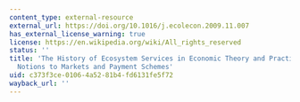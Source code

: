 ```yaml
---
content_type: external-resource
external_url: https://doi.org/10.1016/j.ecolecon.2009.11.007
has_external_license_warning: true
license: https://en.wikipedia.org/wiki/All_rights_reserved
status: ''
title: 'The History of Ecosystem Services in Economic Theory and Practice: From Early
  Notions to Markets and Payment Schemes'
uid: c373f3ce-0106-4a52-81b4-fd6131fe5f72
wayback_url: ''
---
```

